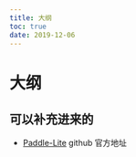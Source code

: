 ```yaml
---
title: 大纲
toc: true
date: 2019-12-06
---
```

# 大纲


## 可以补充进来的

- [Paddle-Lite](https://github.com/PaddlePaddle/Paddle-Lite) github 官方地址
